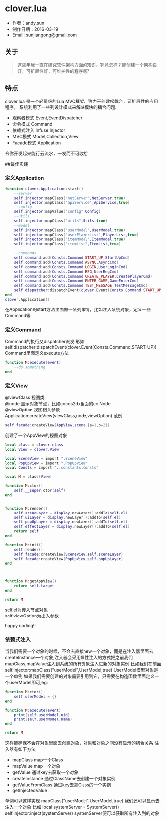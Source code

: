 clover.lua
=========================
* 作者：andy.sun
* 制作日期：2016-03-19
* Email: sunjiangong@gmail.com

关于
------------------------
> 这些年我一直在研究软件架构方面的知识，究竟怎样才能创建一个架构良好，可扩展性好，可维护性的程序呢?
	
	
## 特点

clover.lua 是一个轻量级的Lua MVC框架，致力于创建松耦合，可扩展性的应用程序，
系统利用了一些列设计模式来解决模块的耦合问题.

- 观察者模式 Event,EventDispatcher
- 命令模式 Command
- 依赖式注入 Infuse.Injector
- MVC模式 Model,Collection,View
- Facade模式 Application

令你开发起来能行云流水，一发而不可收拾

##最佳实践

### 定义Application
``` lua
function clover.Application:start()
	--server
	self.injector:mapClass("netServer",NetServer,true)
	self.injector:mapClass("apiService",ApiService,true)
	--config
	self.injector:mapValue("config",Config)
	--utils
	self.injector:mapClass("utils",Utils,true)
	--model
	self.injector:mapClass("userModel",UserModel,true)
	self.injector:mapClass("userPlayerList",PlayerList,true)
	self.injector:mapClass("itemModel",ItemModel,true)
	self.injector:mapClass("itemList",ItemList,true)

	--commands
	self.command:add(Consts.Command.START_UP,StartUpCmd)
	self.command:add(Consts.Command.ASYNC,AsyncCmd)
	self.command:add(Consts.Command.LOGIN,UserLoginCmd)
	self.command:add(Consts.Command.REG,UserRegCmd)
	self.command:add(Consts.Command.CREATE_PLAYER,CreatePlayerCmd)
	self.command:add(Consts.Command.ENTER_GAME,GameEnterCmd)
	self.command:add(Consts.Command.TEST_MESSAGE,TestMessageCmd)
	self.dispatcher:dispatchEvent(clover.Event(Consts.Command.START_UP))
end 
clover.Application()
```
在Application的start方法里面做一系列事情，比如注入系统对象，定义一些Command等

### 定义Command
Command的执行又dispatcher派发
形如self.dispatcher:dispatchEvent(clover.Event(Consts.Command.START_UP))
Command里面定义execute方法
``` lua
function M:execute(event)
	--do something
end 
```
### 定义View
@viewClass 视图类<br> 
@node 显示对象节点，比如cocos2dx里面的cc.Node<br> 
@viewOption 视图相关参数<br> 
Application:createView(viewClass,node,viewOption)
范例
``` lua
self.facade:createView(AppView,scene,{a=1,b=2})
```
创建了一个AppView的视图对象

``` lua
local class = clover.class
local View = clover.View

local SceneView = import ".SceneView"
local PopUpView = import ".PopUpView"
local Consts = import "..constants.Consts"

local M = class(View)

function M:ctor()
	self.__super.ctor(self)
end 


function M:render()
	self.sceneLayer = display.newLayer():addTo(self.el)
	self.uiLayer = display.newLayer():addTo(self.el)
	self.popUpLayer = display.newLayer():addTo(self.el)
	self.effectLayer = display.newLayer():addTo(self.el)
	return self
end 

function M:init()
	self:render()
	self.facade:createView(SceneView,self.sceneLayer)
	self.facade:createView(PopUpView,self.popUpLayer)
end 



function M:getAppView()
	return self.target
end 

return M
```
self.el为传入节点对象<br> 
self.viewOption为出入参数<br> 

happy coding!!

### 依赖式注入

当我们需要一个对象的时候，不会去直接new一个对象，而是在注入器里面去
createInstance一个对象,注入器会采用属性注入的方式把之前我们mapClass,mapValue注入到系统的所有对象注入进新的对象实例
比如我们在前面<br>
self.injector:mapClass("userModel",UserModel,true)
UserModel模型对象是一个单例
如果我们需要创建的对象需要引用到它，只需要在构造函数里面定义一个userModel即可,eg:

``` lua
function M:ctor()
	self.userModel = {}
end 

function M:execute(event)
	print(self.userModel.uid)
	print(self.userModel.name)
end 

return M
```
这样能确保不会在对象里面去创建对象，对象和对象之间没有显示的耦合关系
注入器有如下方法
- mapClass map一个Class
- mapValue map一个对象
- getValue 通过key去获取一个对象
- createInstance 通过ClassName去创建一个对象实例
- getValueFromClass 通过key去拿Class的一个实例
- getInjectedValue 

单例可以这样实现 mapClass("userModel",UserModel,true)
我们还可以显示去注入一个对象
比如
local systemServer = SystemServer()
self.injector:inject(systemServer)
systemServer便可以获取所有注入到的对象







